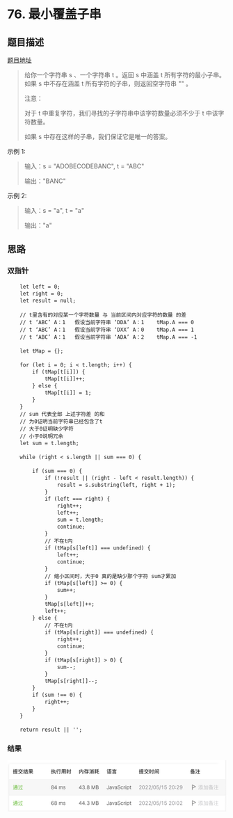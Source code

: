 # 76. 最小覆盖子串

## 题目描述
[题目地址](https://leetcode.cn/problems/minimum-window-substring/)
> 给你一个字符串 s 、一个字符串 t 。返回 s 中涵盖 t 所有字符的最小子串。如果 s 中不存在涵盖 t 所有字符的子串，则返回空字符串 "" 。
> 
> 注意：
>
> 对于 t 中重复字符，我们寻找的子字符串中该字符数量必须不少于 t 中该字符数量。
> 
> 如果 s 中存在这样的子串，我们保证它是唯一的答案。


示例 1:

> 输入：s = "ADOBECODEBANC", t = "ABC"
> 
> 输出："BANC"

示例 2:
> 输入：s = "a", t = "a"
> 
> 输出："a"


## 思路

### 双指针
```
    let left = 0;
    let right = 0;
    let result = null;

    // t里含有的对应某一个字符数量 与 当前区间内对应字符的数量 的差
    // t ‘ABC’ A：1   假设当前字符串 ‘DDA’ A：1    tMap.A === 0
    // t ‘ABC’ A：1   假设当前字符串 ‘DXX’ A：0    tMap.A === 1
    // t ‘ABC’ A：1   假设当前字符串 ‘ADA’ A：2    tMap.A === -1

    let tMap = {};

    for (let i = 0; i < t.length; i++) {
        if (tMap[t[i]]) {
            tMap[t[i]]++;
        } else {
            tMap[t[i]] = 1;
        }
    }
    // sum 代表全部 上述字符差 的和  
    // 为0证明当前字符串已经包含了t
    // 大于0证明缺少字符
    // 小于0说明冗余
    let sum = t.length;

    while (right < s.length || sum === 0) {
        
        if (sum === 0) {
            if (!result || (right - left < result.length)) {
                result = s.substring(left, right + 1);
            }
            if (left === right) {
                right++;
                left++;
                sum = t.length;
                continue;
            }
            // 不在t内
            if (tMap[s[left]] === undefined) {
                left++;
                continue;
            }
            // 缩小区间时，大于0 真的是缺少那个字符 sum才累加
            if (tMap[s[left]] >= 0) {
                sum++;
            }
            tMap[s[left]]++;
            left++;
        } else {
            // 不在t内
            if (tMap[s[right]] === undefined) {
                right++;
                continue;
            }
            if (tMap[s[right]] > 0) {
                sum--;
            }
            tMap[s[right]]--;
        }
        if (sum !== 0) {
            right++;
        }
    }

    return result || '';
```


### 结果
![运行结果](leetcode76.png)

